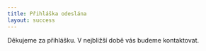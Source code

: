 ```yaml
---
title: Přihláška odeslána
layout: success 
---
```


Děkujeme za přihlášku. V nejbližší době vás budeme kontaktovat.
